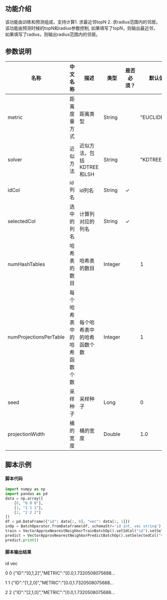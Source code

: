 ## 功能介绍
该功能由训练和预测组成，支持计算1. 求最近邻topN 2. 求radius范围内的邻居。该功能由预测时候的topN和radius参数控制, 如果填写了topN，则输出最近邻，如果填写了radius，则输出radius范围内的邻居。

## 参数说明
| 名称 | 中文名称 | 描述 | 类型 | 是否必须？ | 默认值 |
| --- | --- | --- | --- | --- | --- |
| metric | 距离度量方式 | 距离类型 | String |  | "EUCLIDEAN" |
| solver | 近似方法 | 近似方法，包括KDTREE和LSH | String |  | "KDTREE" |
| idCol | id列名 | id列名 | String | ✓ |  |
| selectedCol | 选中的列名 | 计算列对应的列名 | String | ✓ |  |
| numHashTables | 哈希表的数目 | 哈希表的数目 | Integer |  | 1 |
| numProjectionsPerTable | 每个哈希表中的哈希函数个数 | 每个哈希表中的哈希函数个数 | Integer |  | 1 |
| seed | 采样种子 | 采样种子 | Long |  | 0 |
| projectionWidth | 桶的宽度 | 桶的宽度 | Double |  | 1.0 |


## 脚本示例
#### 脚本代码
```python
import numpy as np
import pandas as pd
data = np.array([
    [0, "0 0 0"],
    [1, "1 1 1"],
    [2, "2 2 2"]
])
df = pd.DataFrame({"id": data[:, 0], "vec": data[:, 1]})
inOp = BatchOperator.fromDataframe(df, schemaStr='id int, vec string')
train = VectorApproxNearestNeighborTrainBatchOp().setIdCol("id").setSelectedCol("vec").linkFrom(inOp)
predict = VectorApproxNearestNeighborPredictBatchOp().setSelectedCol("vec").setTopN(3).linkFrom(train, inOp)
predict.print()
```

#### 脚本输出结果
   id                                                vec
   
0   0  {"ID":"[0,1,2]","METRIC":"[0.0,1.7320508075688...

1   1  {"ID":"[1,2,0]","METRIC":"[0.0,1.7320508075688...

2   2  {"ID":"[2,1,0]","METRIC":"[0.0,1.7320508075688...


